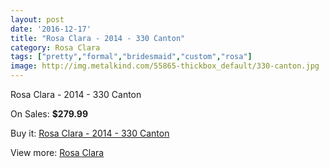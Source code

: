```yaml
---
layout: post
date: '2016-12-17'
title: "Rosa Clara - 2014 - 330 Canton"
category: Rosa Clara
tags: ["pretty","formal","bridesmaid","custom","rosa"]
image: http://img.metalkind.com/55865-thickbox_default/330-canton.jpg
---
```

Rosa Clara - 2014 - 330 Canton

On Sales: **$279.99**
<a href="https://www.metalkind.com/en/rosa-clara/3778-330-canton.html"><amp-img layout="responsive" width="600" height="600" src="//img.metalkind.com/55865-thickbox_default/330-canton.jpg" alt="Rosa Clara - 2014 - 330 Canton 0" /></a>
<a href="https://www.metalkind.com/en/rosa-clara/3778-330-canton.html"><amp-img layout="responsive" width="600" height="600" src="//img.metalkind.com/55866-thickbox_default/330-canton.jpg" alt="Rosa Clara - 2014 - 330 Canton 1" /></a>
<a href="https://www.metalkind.com/en/rosa-clara/3778-330-canton.html"><amp-img layout="responsive" width="600" height="600" src="//img.metalkind.com/55867-thickbox_default/330-canton.jpg" alt="Rosa Clara - 2014 - 330 Canton 2" /></a>
<a href="https://www.metalkind.com/en/rosa-clara/3778-330-canton.html"><amp-img layout="responsive" width="600" height="600" src="//img.metalkind.com/55868-thickbox_default/330-canton.jpg" alt="Rosa Clara - 2014 - 330 Canton 3" /></a>
<a href="https://www.metalkind.com/en/rosa-clara/3778-330-canton.html"><amp-img layout="responsive" width="600" height="600" src="//img.metalkind.com/55869-thickbox_default/330-canton.jpg" alt="Rosa Clara - 2014 - 330 Canton 4" /></a>

Buy it: [Rosa Clara - 2014 - 330 Canton](https://www.metalkind.com/en/rosa-clara/3778-330-canton.html "Rosa Clara - 2014 - 330 Canton")

View more: [Rosa Clara](https://www.metalkind.com/en/173-rosa-clara "Rosa Clara")